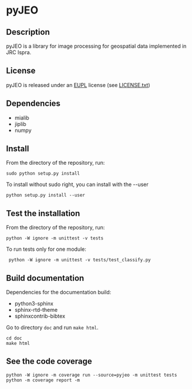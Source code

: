 # pyJEO

## Description

pyJEO is a library for image processing for geospatial data implemented in
JRC Ispra.

## License

pyJEO is released under an
[EUPL](https://joinup.ec.europa.eu/collection/eupl) license (see
[LICENSE.txt](LICENSE.txt))

## Dependencies

* mialib
* jiplib
* numpy

## Install

From the directory of the repository, run:

```
sudo python setup.py install
```

To install without sudo right, you can install with the --user

```
python setup.py install --user
```

## Test the installation

From the directory of the repository, run:

```
python -W ignore -m unittest -v tests
```

To run tests only for one module:

```
 python -W ignore -m unittest -v tests/test_classify.py
```

## Build documentation

Dependencies for the documentation build:

* python3-sphinx
* sphinx-rtd-theme
* sphinxcontrib-bibtex

Go to directory `doc` and run `make html`.

```
cd doc
make html
```

## See the code coverage

```
python -W ignore -m coverage run --source=pyjeo -m unittest tests
python -m coverage report -m
```
